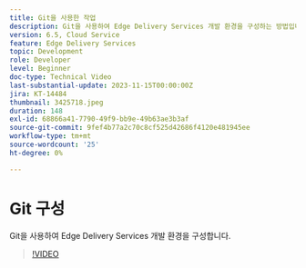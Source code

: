 ```yaml
---
title: Git을 사용한 작업
description: Git을 사용하여 Edge Delivery Services 개발 환경을 구성하는 방법입니다.
version: 6.5, Cloud Service
feature: Edge Delivery Services
topic: Development
role: Developer
level: Beginner
doc-type: Technical Video
last-substantial-update: 2023-11-15T00:00:00Z
jira: KT-14484
thumbnail: 3425718.jpeg
duration: 148
exl-id: 68866a41-7790-49f9-bb9e-49b63ae3b3af
source-git-commit: 9fef4b77a2c70c8cf525d42686f4120e481945ee
workflow-type: tm+mt
source-wordcount: '25'
ht-degree: 0%

---
```


# Git 구성

Git을 사용하여 Edge Delivery Services 개발 환경을 구성합니다.

>[!VIDEO](https://video.tv.adobe.com/v/3425718/?learn=on)
